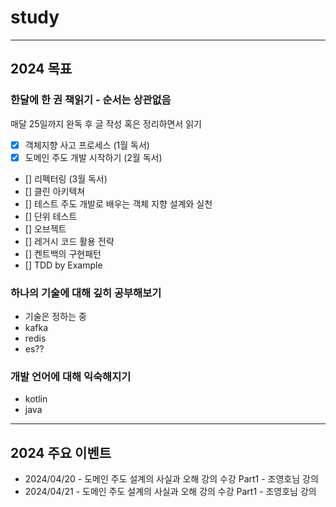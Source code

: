 # study

--- 

## 2024 목표

### 한달에 한 권 책읽기 - 순서는 상관없음

매달 25일까지 완독 후 글 작성 혹은 정리하면서 읽기

- [x] 객체지향 사고 프로세스 (1월 독서)
- [x] 도메인 주도 개발 시작하기 (2월 독서)
- [] 리펙터링 (3월 독서)
- [] 클린 아키텍쳐
- [] 테스트 주도 개발로 배우는 객체 지향 설계와 실천
- [] 단위 테스트
- [] 오브젝트
- [] 레거시 코드 활용 전략
- [] 켄트백의 구현패턴
- [] TDD by Example

### 하나의 기술에 대해 깊히 공부해보기
- 기술은 정하는 중
- kafka
- redis
- es??


### 개발 언어에 대해 익숙해지기
- kotlin
- java

---

## 2024 주요 이벤트 

- 2024/04/20 - 도메인 주도 설계의 사실과 오해 강의 수강 Part1 - 조영호님 강의
- 2024/04/21 - 도메인 주도 설계의 사실과 오해 강의 수강 Part1 - 조영호님 강의